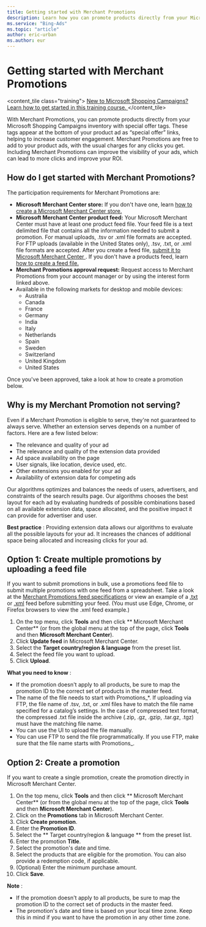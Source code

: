 ```yaml
---
title: Getting started with Merchant Promotions
description: Learn how you can promote products directly from your Microsoft Shopping Campaigns with Merchant Promotions.
ms.service: "Bing-Ads"
ms.topic: "article"
author: eric-urban
ms.author: eur
---
```


# Getting started with Merchant Promotions

<content_tile class="training">      [        New to Microsoft Shopping Campaigns? Learn how to get started in this training course.      ](https://go.microsoft.com/fwlink?LinkId=2130009)    </content_tile>

With Merchant Promotions, you can promote products directly from your Microsoft Shopping Campaigns inventory with special offer tags. These tags appear at the bottom of your product ad as “special offer” links, helping to increase customer engagement. Merchant Promotions are free to add to your product ads, with the usual charges for any clicks you get. Including Merchant Promotions can improve the visibility of your ads, which can lead to more clicks and improve your ROI.

## How do I get started with Merchant Promotions?

The participation requirements for Merchant Promotions are:

- **Microsoft Merchant Center store:**  If you don't have one, learn [how to create a Microsoft Merchant Center store.](./hlp_BA_PROC_CreateBingMerchantCenterStore.md)
- **Microsoft Merchant Center product feed:**  Your Microsoft Merchant Center must have at least one product feed file. Your feed file is a text delimited file that contains all the information needed to submit a promotion. For manual uploads, .tsv or .xml file formats are accepted. For FTP uploads (available in the United States only), .tsv, .txt, or .xml file formats are accepted. After you create a feed file, [      submit it to Microsoft Merchant Center    ](./hlp_BA_CONC_BMCWhatIsCatalog.md). If you don't have a products feed, learn [how to create a feed file.](./hlp_BA_PROC_BMCCreateFeedFile.md)
- **Merchant Promotions approval request:**  Request access to Merchant Promotions from your account manager or by using the interest form linked above.
- Available in the following markets for desktop and mobile devices:
   - Australia
   - Canada
   - France
   - Germany
   - India
   - Italy
   - Netherlands
   - Spain
   - Sweden
   - Switzerland
   - United Kingdom
   - United States

Once you've been approved, take a look at how to create a promotion below.

## Why is my Merchant Promotion not serving?

Even if a Merchant Promotion is eligible to serve, they're not guaranteed to always serve. Whether an extension serves depends on a number of factors. Here are a few listed below:

- The relevance and quality of your ad
- The relevance and quality of the extension data provided
- Ad space availability on the page
- User signals, like location, device used, etc.
- Other extensions you enabled for your ad
- Availability of extension data for competing ads

Our algorithms optimizes and balances the needs of users, advertisers, and constraints of the search results page. Our algorithms chooses the best layout for each ad by evaluating hundreds of possible combinations based on all available extension data, space allocated, and the positive impact it can provide for advertiser and user.

**Best practice** : Providing extension data allows our algorithms to evaluate all the possible layouts for your ad. It increases the chances of additional space being allocated and increasing clicks for your ad.

## Option 1: Create multiple promotions by uploading a feed file
If you want to submit promotions in bulk, use a promotions feed file to submit multiple promotions with one feed from a spreadsheet. Take a look at the [Merchant Promotions feed specifications](./hlp_BA_CONC_BMC_MerchantPromoFeedFile.md) or view an example of a [.txt](https://go.microsoft.com/fwlink?LinkId=852614) or [.xml](https://go.microsoft.com/fwlink?LinkId=852613) feed before submitting your feed.  (You must use Edge, Chrome, or Firefox browsers to view the .xml feed example.)

1. On the top menu, click **Tools** and then click ** Microsoft Merchant Center**  (or from the global menu at the top of the page, click **Tools** and then **Microsoft Merchant Center**).
1. Click **Update feed** in Microsoft Merchant Center.
1. Select the **Target country/region &amp; language** from the preset list.
1. Select the feed file you want to upload.
1. Click **Upload**.

**What you need to know** :
- If the promotion doesn't apply to all products, be sure to map the promotion ID to the correct set of products in the master feed.
- The name of the file needs to start with Promotions_\*. If uploading via FTP, the file name of .tsv, .txt, or .xml files have to match the file name specified for a catalog’s settings. In the case of compressed text format, the compressed .txt file inside the archive (.zip, .gz, .gzip, .tar.gz, .tgz) must have the matching file name.
- You can use the UI to upload the file manually.
- You can use FTP to send the file programmatically. If you use FTP, make sure that the file name starts with Promotions_.

## Option 2: Create a promotion
If you want to create a single promotion, create the promotion directly in Microsoft Merchant Center.

1. On the top menu, click **Tools** and then click ** Microsoft Merchant Center**  (or from the global menu at the top of the page, click **Tools** and then **Microsoft Merchant Center**).
1. Click on the **Promotions** tab in Microsoft Merchant Center.
1. Click **Create promotion**.
1. Enter the **Promotion ID**.
1. Select the **            Target country/region &amp; language          ** from the preset list.
1. Enter the promotion **Title**.
1. Select the promotion's date and time.
1. Select the products that are eligible for the promotion. You can also provide a redemption code, if applicable.
1. (Optional) Enter the minimum purchase amount.
1. Click **Save**.

**Note** :
- If the promotion doesn't apply to all products, be sure to map the promotion ID to the correct set of products in the master feed.
- The promotion's date and time is based on your local time zone. Keep this in mind if you want to have the promotion in any other time zone.

 

